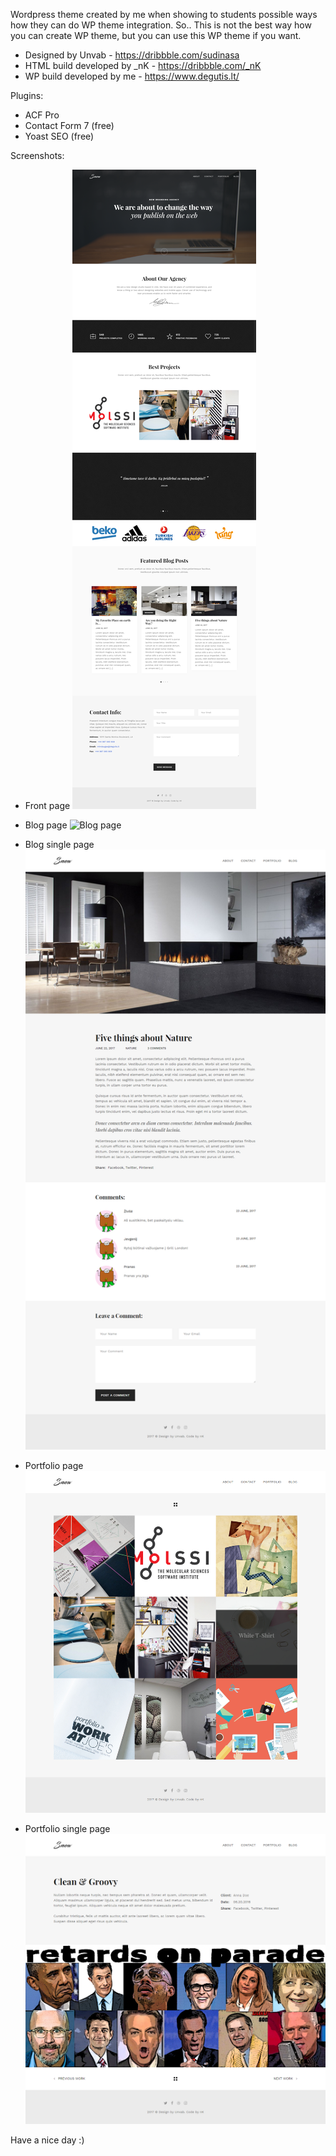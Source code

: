 Wordpress theme created by me when showing to students possible ways how they can do WP theme integration.
So.. This is not the best way how you can create WP theme, but you can use this WP theme if you want.

- Designed by Unvab - https://dribbble.com/sudinasa
- HTML build developed by _nK - https://dribbble.com/_nK
- WP build developed by me - https://www.degutis.lt/

Plugins:
- ACF Pro
- Contact Form 7 (free)
- Yoast SEO (free)

Screenshots:

* Front page
![Front page](/_screenshots/front-page.png?raw=true)

* Blog page
![Blog page](/_screenshots/blog.png?raw=true)

* Blog single page
![Blog single page](/_screenshots/blog-single.png?raw=true)

* Portfolio page
![Portfolio page](/_screenshots/portfolio.png?raw=true)

* Portfolio single page
![Portfolio single page](/_screenshots/portfolio-single.png?raw=true)

Have a nice day :)